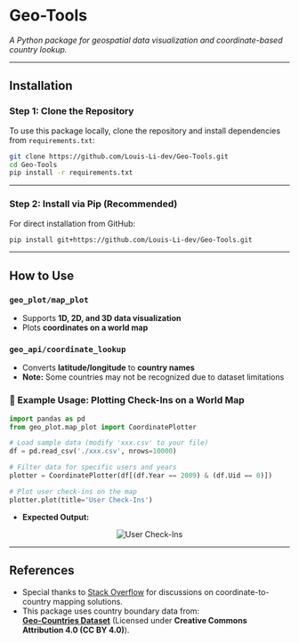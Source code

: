 

#  Geo-Tools  
*A Python package for geospatial data visualization and coordinate-based country lookup.*

---

## Installation  

### Step 1: Clone the Repository  
To use this package locally, clone the repository and install dependencies from `requirements.txt`:
```bash
git clone https://github.com/Louis-Li-dev/Geo-Tools.git
cd Geo-Tools
pip install -r requirements.txt
```
---

### Step 2: Install via Pip (Recommended)  
For direct installation from GitHub:
```bash
pip install git+https://github.com/Louis-Li-dev/Geo-Tools.git
```

---

##  How to Use  

###  `geo_plot/map_plot`  
- Supports **1D, 2D, and 3D data visualization**  
- Plots **coordinates on a world map**  

### `geo_api/coordinate_lookup`  
- Converts **latitude/longitude** to **country names**  
- **Note:** Some countries may not be recognized due to dataset limitations  

### 🔹 Example Usage: Plotting Check-Ins on a World Map  

```python
import pandas as pd
from geo_plot.map_plot import CoordinatePlotter

# Load sample data (modify 'xxx.csv' to your file)
df = pd.read_csv('./xxx.csv', nrows=10000)

# Filter data for specific users and years
plotter = CoordinatePlotter(df[(df.Year == 2009) & (df.Uid == 0)])

# Plot user check-ins on the map
plotter.plot(title='User Check-Ins')
```

- **Expected Output:**
<p align="center">
  <img src="https://github.com/user-attachments/assets/d6ff04eb-a2b1-4f12-add6-00986e303a47" alt="User Check-Ins">
</p>

---

##  References  

- Special thanks to [Stack Overflow](https://stackoverflow.com/questions/20169467/how-to-convert-from-longitude-and-latitude-to-country-or-city) for discussions on coordinate-to-country mapping solutions.  
- This package uses country boundary data from:  
  **[Geo-Countries Dataset](https://github.com/datasets/geo-countries)** (Licensed under **Creative Commons Attribution 4.0 (CC BY 4.0)**).  
